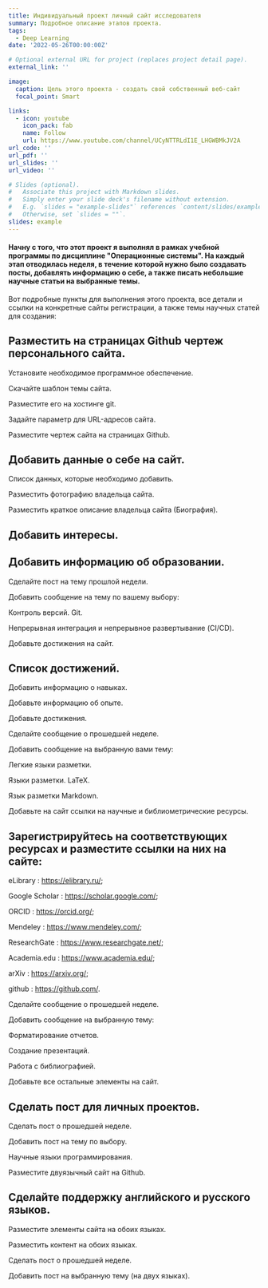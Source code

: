```yaml
---
title: Индивидуальный проект личный сайт исследователя
summary: Подробное описание этапов проекта.
tags:
  - Deep Learning
date: '2022-05-26T00:00:00Z'

# Optional external URL for project (replaces project detail page).
external_link: ''

image:
  caption: Цель этого проекта - создать свой собственный веб-сайт
  focal_point: Smart

links:
  - icon: youtube
    icon_pack: fab
    name: Follow
    url: https://www.youtube.com/channel/UCyNTTRLdI1E_LHGWBMkJV2A
url_code: ''
url_pdf: ''
url_slides: ''
url_video: ''

# Slides (optional).
#   Associate this project with Markdown slides.
#   Simply enter your slide deck's filename without extension.
#   E.g. `slides = "example-slides"` references `content/slides/example-slides.md`.
#   Otherwise, set `slides = ""`.
slides: example
---
```


#### Начну с того, что этот проект я выполнял в рамках учебной программы по дисциплине "Операционные системы". На каждый этап отводилась неделя, в течение которой нужно было создавать посты, добавлять информацию о себе, а также писать небольшие научные статьи на выбранные темы.

Вот подробные пункты для выполнения этого проекта, все детали и ссылки на конкретные сайты регистрации, а также темы научных статей для создания:

## Разместить на страницах Github чертеж персонального сайта.

Установите необходимое программное обеспечение.

Скачайте шаблон темы сайта.

Разместите его на хостинге git.

Задайте параметр для URL-адресов сайта.

Разместите чертеж сайта на страницах Github.

## Добавить данные о себе на сайт.

Список данных, которые необходимо добавить.

Разместить фотографию владельца сайта.

Разместить краткое описание владельца сайта (Биография).

## Добавить интересы.

## Добавить информацию об образовании.

Сделайте пост на тему прошлой недели.

Добавить сообщение на тему по вашему выбору:

Контроль версий. Git.

Непрерывная интеграция и непрерывное развертывание (CI/CD).

Добавьте достижения на сайт.

## Список достижений.

Добавить информацию о навыках.

Добавьте информацию об опыте.

Добавьте достижения.

Сделайте сообщение о прошедшей неделе.

Добавить сообщение на выбранную вами тему:

Легкие языки разметки.

Языки разметки. LaTeX.

Язык разметки Markdown.

Добавьте на сайт ссылки на научные и библиометрические ресурсы.

## Зарегистрируйтесь на соответствующих ресурсах и разместите ссылки на них на сайте:

eLibrary : https://elibrary.ru/;

Google Scholar : https://scholar.google.com/;

ORCID : https://orcid.org/;

Mendeley : https://www.mendeley.com/;

ResearchGate : https://www.researchgate.net/;

Academia.edu : https://www.academia.edu/;

arXiv : https://arxiv.org/;

github : https://github.com/.

Сделайте сообщение о прошедшей неделе.

Добавить сообщение на выбранную тему:

Форматирование отчетов.

Создание презентаций.

Работа с библиографией.

Добавьте все остальные элементы на сайт.

## Сделать пост для личных проектов.

Сделать пост о прошедшей неделе.

Добавить пост на тему по выбору.

Научные языки программирования.

Разместите двуязычный сайт на Github.

## Сделайте поддержку английского и русского языков.

Разместите элементы сайта на обоих языках.

Разместить контент на обоих языках.

Сделать пост о прошедшей неделе.

Добавить пост на выбранную тему (на двух языках).
